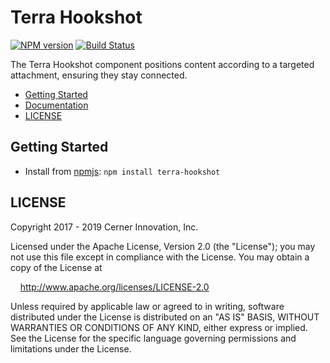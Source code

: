 # Terra Hookshot


[![NPM version](https://badgen.net/npm/v/terra-hookshot)](https://www.npmjs.org/package/terra-hookshot)
[![Build Status](https://badgen.net/travis/cerner/terra-framework)](https://travis-ci.com/cerner/terra-framework)

The Terra Hookshot component positions content according to a targeted attachment, ensuring they stay connected.

- [Getting Started](#getting-started)
- [Documentation](https://github.com/cerner/terra-framework/tree/master/packages/terra-hookshot/docs)
- [LICENSE](#license)

## Getting Started

- Install from [npmjs](https://www.npmjs.com): `npm install terra-hookshot`

## LICENSE

Copyright 2017 - 2019 Cerner Innovation, Inc.

Licensed under the Apache License, Version 2.0 (the "License"); you may not use this file except in compliance with the License. You may obtain a copy of the License at

&nbsp;&nbsp;&nbsp;&nbsp;http://www.apache.org/licenses/LICENSE-2.0

Unless required by applicable law or agreed to in writing, software distributed under the License is distributed on an "AS IS" BASIS, WITHOUT WARRANTIES OR CONDITIONS OF ANY KIND, either express or implied. See the License for the specific language governing permissions and limitations under the License.
